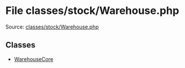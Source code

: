 File classes/stock/Warehouse.php
=========

Source: [classes/stock/Warehouse.php](https://github.com/PrestaShop/PrestaShop/blob/1.6.1.0/classes/stock/Warehouse.php)


Classes
-------

* [WarehouseCore](class.WarehouseCore.md)

